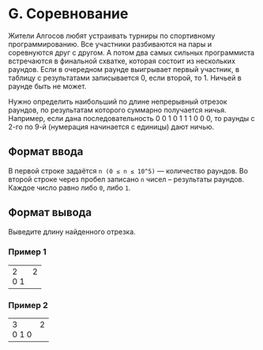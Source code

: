 # G. Соревнование

Жители Алгосов любят устраивать турниры по спортивному программированию. Все участники разбиваются на пары и 
соревнуются друг с другом. А потом два самых сильных программиста встречаются в финальной схватке, которая состоит из 
нескольких раундов. Если в очередном раунде выигрывает первый участник, в таблицу с результатами записывается 0, если 
второй, то 1. Ничьей в раунде быть не может.

Нужно определить наибольший по длине непрерывный отрезок раундов, по результатам которого суммарно получается ничья. 
Например, если дана последовательность 0 0 1 0 1 1 1 0 0 0, то раунды с 2-го по 9-й (нумерация начинается с единицы) дают ничью.

## Формат ввода

В первой строке задаётся `n (0 ≤ n ≤ 10^5)` — количество раундов. Во второй строке через пробел 
записано `n` чисел – результаты раундов. Каждое число равно либо `0`, либо `1`.

## Формат вывода

Выведите длину найденного отрезка.

### Пример 1

<table><tr>
<td>
2<br>
0 1
</td>
<td>
2<br>
<br>
</td>
</tr></table>

### Пример 2

<table><tr>
<td>
3<br>
0 1 0
</td>
<td>
2<br>
<br>
</td>
</tr></table>